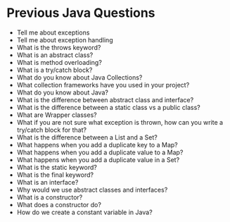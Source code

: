 # Previous Java Questions
- Tell me about exceptions
- Tell me about exception handling
- What is the throws keyword?
- What is an abstract class?
- What is method overloading?
- What is a try/catch block?
- What do you know about Java Collections?
- What collection frameworks have you used in your project?
- What do you know about Java?
- What is the difference between abstract class and interface?
- What is the difference between a static class vs a public class?
- What are Wrapper classes?
- What if you are not sure what exception is thrown, how can you write a try/catch block for that?
- What is the difference between a List and a Set?
- What happens when you add a duplicate key to a Map?
- What happens when you add a duplicate value to a Map?
- What happens when you add a duplicate value in a Set?
- What is the static keyword?
- What is the final keyword?
- What is an interface?
- Why would we use abstract classes and interfaces?
- What is a constructor?
- What does a constructor do?
- How do we create a constant variable in Java?